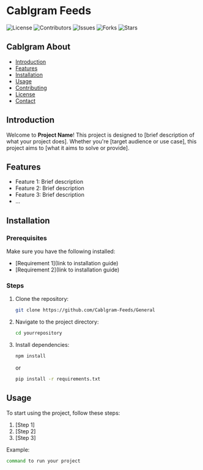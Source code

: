 # Cablgram Feeds

![License](https://img.shields.io/github/license/yourusername/yourrepository)
![Contributors](https://img.shields.io/github/contributors/yourusername/yourrepository)
![Issues](https://img.shields.io/github/issues/yourusername/yourrepository)
![Forks](https://img.shields.io/github/forks/yourusername/yourrepository)
![Stars](https://img.shields.io/github/stars/yourusername/yourrepository)

## Cablgram About

- [Introduction](#introduction)
- [Features](#features)
- [Installation](#installation)
- [Usage](#usage)
- [Contributing](#contributing)
- [License](#license)
- [Contact](#contact)

## Introduction

Welcome to **Project Name**! This project is designed to [brief description of what your project does]. Whether you're [target audience or use case], this project aims to [what it aims to solve or provide].

## Features

- Feature 1: Brief description
- Feature 2: Brief description
- Feature 3: Brief description
- ...

## Installation

### Prerequisites

Make sure you have the following installed:

- [Requirement 1](link to installation guide)
- [Requirement 2](link to installation guide)

### Steps

1. Clone the repository:
    ```sh
    git clone https://github.com/Cablgram-Feeds/General
    ```
2. Navigate to the project directory:
    ```sh
    cd yourrepository
    ```
3. Install dependencies:
    ```sh
    npm install
    ```
    or
    ```sh
    pip install -r requirements.txt
    ```

## Usage

To start using the project, follow these steps:

1. [Step 1]
2. [Step 2]
3. [Step 3]

Example:

```sh
command to run your project
